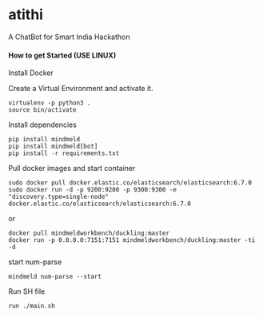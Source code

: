 # atithi
A ChatBot for Smart India Hackathon

#### How to get Started (USE LINUX)
Install Docker

Create a Virtual Environment and activate it.
````
virtualenv -p python3 .
source bin/activate
````
Install dependencies
````
pip install mindmeld
pip install mindmeld[bot]
pip install -r requirements.txt
````
Pull docker images and start container
```
sudo docker pull docker.elastic.co/elasticsearch/elasticsearch:6.7.0
sudo docker run -d -p 9200:9200 -p 9300:9300 -e "discovery.type=single-node" docker.elastic.co/elasticsearch/elasticsearch:6.7.0
```
or
```
docker pull mindmeldworkbench/duckling:master
docker run -p 0.0.0.0:7151:7151 mindmeldworkbench/duckling:master -ti -d
```
start num-parse
```
mindmeld num-parse --start
```
Run SH file
````
run ./main.sh
````

